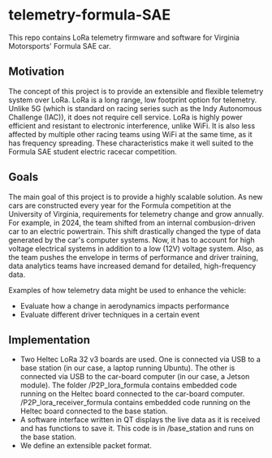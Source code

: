 # telemetry-formula-SAE
This repo contains LoRa telemetry firmware and software for Virginia Motorsports' Formula SAE car.

## Motivation

The concept of this project is to provide an extensible and flexible telemetry system over LoRa. LoRa is a long range, low footprint option for telemetry. Unlike 5G (which is standard on racing series such as the Indy Autonomous Challenge (IAC)), it does not require cell service. LoRa is highly power efficient and resistant to electronic interference, unlike WiFi. It is also less affected by multiple other racing teams using WiFi at the same time, as it has frequency spreading. These characteristics make it well suited to the Formula SAE student electric racecar competition.

## Goals

The main goal of this project is to provide a highly scalable solution. As new cars are constructed every year for the Formula competition at the University of Virginia, requirements for telemetry change and grow annually. For example, in 2024, the team shifted from an internal combusion-driven car to an electric powertrain. This shift drastically changed the type of data generated by the car's computer systems. Now, it has to account for high voltage electrical systems in addition to a low (12V) voltage system. Also, as the team pushes the envelope in terms of performance and driver training, data analytics teams have increased demand for detailed, high-frequency data.

Examples of how telemetry data might be used to enhance the vehicle:
- Evaluate how a change in aerodynamics impacts performance
- Evaluate different driver techniques in a certain event


## Implementation

- Two Heltec LoRa 32 v3 boards are used. One is connected via USB to a base station (in our case, a laptop running Ubuntu). The other is connected via USB to the car-board computer (in our case, a Jetson module). The folder /P2P_lora_formula contains embedded code running on the Heltec board connected to the car-board computer. /P2P_lora_receiver_formula contains embedded code running on the Heltec board connected to the base station.
- A software interface written in QT displays the live data as it is received and has functions to save it. This code is in /base_station and runs on the base station.
- We define an extensible packet format.

